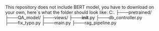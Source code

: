 This repository does not include BERT model, you have to download on your own, here`s what the folder should look like:
C:.
├───pretrained/
├───QA_model/
├───views/
├───__init__.py
├───db_controller.py
├───fix_typo.py
├───main.py
├───rag_pipeline.py
